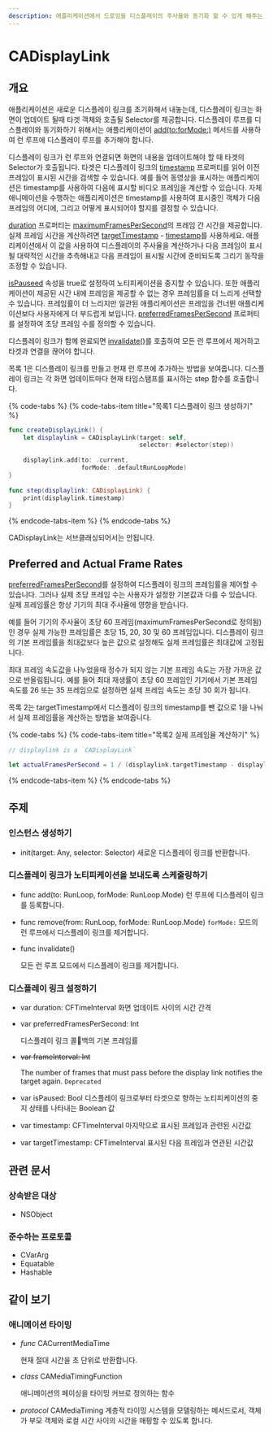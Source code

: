 ```yaml
---
description: 애플리케이션에서 드로잉을 디스플레이의 주사율와 동기화 할 수 있게 해주는 타이머 객체
---
```


# CADisplayLink

## 개요

애플리케이션은 새로운 디스플레이 링크를 초기화해서 내놓는데, 디스플레이 링크는 화면이 업데이트 될때 타겟 객체와 호출될 Selector를 제공합니다. 디스플레이 루프를 디스플레이와 동기화하기 위해서는 애플리케이션이 [add\(to:forMode:\)](../../etc/not-found.md) 메서드를 사용하여 런 루프에 디스플레이 루프를 추가해야 합니다.

디스플레이 링크가 런 루프와 연결되면 화면의 내용을 업데이트해야 할 때 타겟의 Selector가 호출됩니다. 타겟은 디스플레이 링크의 [timestamp](../../etc/not-found.md) 프로퍼티를 읽어 이전 프레임이 표시된 시간을 검색할 수 있습니다. 예를 들어 동영상을 표시하는 애플리케이션은 timestamp를 사용하여 다음에 표시할 비디오 프레임을 계산할 수 있습니다. 자체 애니메이션을 수행하는 애플리케이션은 timestamp를 사용하여 표시중인 객체가 다음 프레임의 어디에, 그리고 어떻게 표시되어야 할지를 결정할 수 있습니다.

[duration](../../etc/not-found.md) 프로퍼티는 [maximumFramesPerSecond](../../etc/not-found.md)의 프레임 간 시간을 제공합니다. 실제 프레임 시간을 계산하려면 [targetTimestamp](../../etc/not-found.md) - [timestamp](../../etc/not-found.md)를 사용하세요. 애플리케이션에서 이 값을 사용하여 디스플레이의 주사율을 계산하거나 다음 프레임이 표시될 대략적인 시간을 추측해내고 다음 프레임이 표시될 시간에 준비되도록 그리기 동작을 조정할 수 있습니다.

[isPauseed](../../etc/not-found.md) 속성을 true로 설정하여 노티피케이션을 중지할 수 있습니다. 또한 애플리케이션이 제공된 시간 내에 프레임을 제공할 수 없는 경우 프레임률을 더 느리게 선택할 수 있습니다. 프레임률이 더 느리지만 일관된 애플리케이션은 프레임을 건너뛴 애플리케이션보다 사용자에게 더 부드럽게 보입니다. [preferredFramesPerSecond](../../etc/not-found.md) 프로퍼티를 설정하여 초당 프레임 수를 정의할 수 있습니다.

디스플레이 링크가 함께 완료되면 [invalidate\(\)](../../etc/not-found.md)를 호출하여 모든 런 루프에서 제거하고 타겟과 연결을 끊어야 합니다.

목록 1은 디스플레이 링크를 만들고 현재 런 루프에 추가하는 방법을 보여줍니다. 디스플레이 링크는 각 화면 업데이트마다 현재 타임스탬프를 표시하는 step 함수를 호출합니다.

{% code-tabs %}
{% code-tabs-item title="목록1 디스플레이 링크 생성하기" %}
```swift
func createDisplayLink() {
    let displaylink = CADisplayLink(target: self,
                                    selector: #selector(step))
    
    displaylink.add(to: .current,
                    forMode: .defaultRunLoopMode)
}
     
func step(displaylink: CADisplayLink) {
    print(displaylink.timestamp)
}
```
{% endcode-tabs-item %}
{% endcode-tabs %}

CADisplayLink는 서브클래싱되어서는 안됩니다.

## Preferred and Actual Frame Rates

[preferredFramesPerSecond](../../etc/not-found.md)를 설정하여 디스플레이 링크의 프레임률을 제어할 수 있습니다. 그러나 실제 초당 프레임 수는 사용자가 설정한 기본값과 다를 수 있습니다. 실제 프레임률은 항상 기기의 최대 주사율에 영향을 받습니다.

예를 들어 기기의 주사율이 초당 60 프레임\(maximumFramesPerSecond로 정의됨\)인 경우 실제 가능한 프레임률은 초당 15, 20, 30 및 60 프레임입니다. 디스플레이 링크의 기본 프레임률을 최대값보다 높은 값으로 설정해도 실제 프레임률은 최대값에 고정됩니다.

최대 프레임 속도값을 나누었을때 정수가 되지 않는 기본 프레임 속도는 가장 가까운 값으로 반올림됩니다. 예를 들어 최대 재생률이 초당 60 프레임인 기기에서 기본 프레임 속도를 26 또는 35 프레임으로 설정하면 실제 프레임 속도는 초당 30 회가 됩니다.

목록 2는 targetTimestamp에서 디스플레이 링크의 timestamp를 뺀 값으로 1을 나눠서 실제 프레임률을 계산하는 방법을 보여줍니다.

{% code-tabs %}
{% code-tabs-item title="목록2 실제 프레임율 계산하기" %}
```swift
// displaylink is a `CADisplayLink`

let actualFramesPerSecond = 1 / (displaylink.targetTimestamp - displaylink.timestamp)
```
{% endcode-tabs-item %}
{% endcode-tabs %}

## 주제

### 인스턴스 생성하기

* init\(target: Any, selector: Selector\) 새로운 디스플레이 링크를 반환합니다.

### 디스플레이 링크가 노티피케이션을 보내도록 스케줄링하기

* func add\(to: RunLoop, forMode: RunLoop.Mode\) 런 루프에 디스플레이 링크를 등록합니다.
* func remove\(from: RunLoop, forMode: RunLoop.Mode\) `forMode:` 모드의 런 루프에서 디스플레이 링크를 제거합니다.
* func invalidate\(\)

  모든 런 루프 모드에서 디스플레이 링크를 제거합니다.

### 디스플레이 링크 설정하기

* var duration: CFTimeInterval 화면 업데이트 사이의 시간 간격
* var preferredFramesPerSecond: Int

  디스플레이 링크 콜백의 기본 프레임률

* ~~var frameInterval: Int~~

  The number of frames that must pass before the display link notifies the target again. `Deprecated`

* var isPaused: Bool 디스플레이 링크로부터 타겟으로 향하는 노티피케이션의 중지 상태를 나타내는 Boolean 값
* var timestamp: CFTimeInterval 마지막으로 표시된 프레임과 관련된 시간값
* var targetTimestamp: CFTimeInterval 표시된 다음 프레임과 연관된 시간값

## 관련 문서

### 상속받은 대상

* NSObject

### 준수하는 프로토콜

* CVarArg
* Equatable
* Hashable

## 같이 보기

### 애니메이션 타이밍

* _func_ CACurrentMediaTime

  현재 절대 시간을 초 단위로 반환합니다.

* _class_ CAMediaTimingFunction

  애니메이션의 페이싱을 타이밍 커브로 정의하는 함수

* _protocol_ CAMediaTiming 계층적 타이밍 시스템을 모델링하는 메서드로서, 객체가 부모 객체와 로컬 시간 사이의 시간을 매핑할 수 있도록 합니다.

